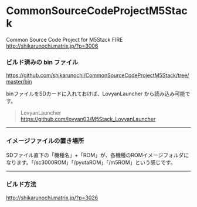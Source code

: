# CommonSourceCodeProjectM5Stack
Common Source Code Project for M5Stack FIRE
http://shikarunochi.matrix.jp/?p=3006

### ビルド済みの bin ファイル
https://github.com/shikarunochi/CommonSourceCodeProjectM5Stack/tree/master/bin


binファイルをSDカードに入れておけば、LovyanLauncher から読み込み可能です。

> LovyanLauncher
> https://github.com/lovyan03/M5Stack_LovyanLauncher

---

### イメージファイルの置き場所
SDファイル直下の「機種名」+「ROM」が、各機種のROMイメージフォルダになります。「/sc3000ROM」「/pyutaROM」「/m5ROM」という感じです。

---

### ビルド方法
http://shikarunochi.matrix.jp/?p=3026
